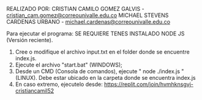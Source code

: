 REALIZADO POR:
CRISTIAN CAMILO GOMEZ GALVIS - cristian_cam.gomez@correounivalle.edu.co 
MICHAEL STEVENS CARDENAS URBANO - michael.cardenas@correounivalle.edu.co 

Para ejecutar el programa:
SE REQUIERE TENES INSTALADO NODE JS (Versión reciente).
1. Cree o modifique el archivo input.txt en el folder donde se encuentre index.js.
2. Ejecute el archivo "start.bat" (WINDOWS);
3. Desde un CMD (Consola de comandos), ejecute " node ./index.js " (LINUX). Debe estar ubicado en la carpeta donde se encuentra index.js
4. En caso extremo, ejecutelo desde: https://replit.com/join/hvmhknsgvj-cristiancamil52